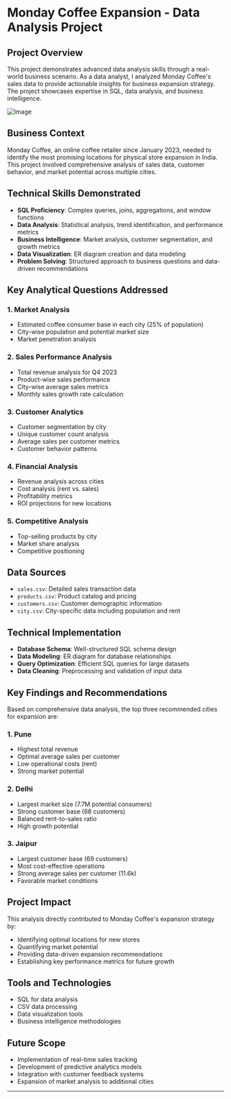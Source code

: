 # Monday Coffee Expansion - Data Analysis Project

## Project Overview
This project demonstrates advanced data analysis skills through a real-world business scenario. As a data analyst, I analyzed Monday Coffee's sales data to provide actionable insights for business expansion strategy. The project showcases expertise in SQL, data analysis, and business intelligence.

![Image](https://github.com/user-attachments/assets/587a2439-86c7-4523-af1c-83d87d3f2193)

## Business Context
Monday Coffee, an online coffee retailer since January 2023, needed to identify the most promising locations for physical store expansion in India. This project involved comprehensive analysis of sales data, customer behavior, and market potential across multiple cities.

## Technical Skills Demonstrated
- **SQL Proficiency**: Complex queries, joins, aggregations, and window functions
- **Data Analysis**: Statistical analysis, trend identification, and performance metrics
- **Business Intelligence**: Market analysis, customer segmentation, and growth metrics
- **Data Visualization**: ER diagram creation and data modeling
- **Problem Solving**: Structured approach to business questions and data-driven recommendations

## Key Analytical Questions Addressed

### 1. Market Analysis
- Estimated coffee consumer base in each city (25% of population)
- City-wise population and potential market size
- Market penetration analysis

### 2. Sales Performance Analysis
- Total revenue analysis for Q4 2023
- Product-wise sales performance
- City-wise average sales metrics
- Monthly sales growth rate calculation

### 3. Customer Analytics
- Customer segmentation by city
- Unique customer count analysis
- Average sales per customer metrics
- Customer behavior patterns

### 4. Financial Analysis
- Revenue analysis across cities
- Cost analysis (rent vs. sales)
- Profitability metrics
- ROI projections for new locations

### 5. Competitive Analysis
- Top-selling products by city
- Market share analysis
- Competitive positioning

## Data Sources
- `sales.csv`: Detailed sales transaction data
- `products.csv`: Product catalog and pricing
- `customers.csv`: Customer demographic information
- `city.csv`: City-specific data including population and rent

## Technical Implementation
- **Database Schema**: Well-structured SQL schema design
- **Data Modeling**: ER diagram for database relationships
- **Query Optimization**: Efficient SQL queries for large datasets
- **Data Cleaning**: Preprocessing and validation of input data

## Key Findings and Recommendations
Based on comprehensive data analysis, the top three recommended cities for expansion are:

### 1. Pune
- Highest total revenue
- Optimal average sales per customer
- Low operational costs (rent)
- Strong market potential

### 2. Delhi
- Largest market size (7.7M potential consumers)
- Strong customer base (68 customers)
- Balanced rent-to-sales ratio
- High growth potential

### 3. Jaipur
- Largest customer base (69 customers)
- Most cost-effective operations
- Strong average sales per customer (11.6k)
- Favorable market conditions

## Project Impact
This analysis directly contributed to Monday Coffee's expansion strategy by:
- Identifying optimal locations for new stores
- Quantifying market potential
- Providing data-driven expansion recommendations
- Establishing key performance metrics for future growth

## Tools and Technologies
- SQL for data analysis
- CSV data processing
- Data visualization tools
- Business intelligence methodologies

## Future Scope
- Implementation of real-time sales tracking
- Development of predictive analytics models
- Integration with customer feedback systems
- Expansion of market analysis to additional cities

---


